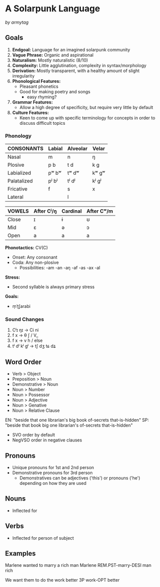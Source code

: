 # A Solarpunk Language

_by armytag_

## Goals

1. **Endgoal:** Language for an imagined solarpunk community
2. **Vague Phrase:** Organic and aspirational
3. **Naturalism:** Mostly naturalistic (8/10)
4. **Complexity:** Little agglutination, complexity in syntax/morphology
5. **Derivation:** Mostly transparent, with a healthy amount of slight irregularity
6. **Phonological Features:** 
    - Pleasant phonetics
    - Good for making poetry and songs 
        - easy rhyming?
7. **Grammar Features:**
    - Allow a high degree of specificity, but require very little by default 
8. **Culture Features:** 
    - Keen to come up with specific terminology for concepts in order to discuss difficult topics

### Phonoloɡy

|  CONSONANTS | Labial | Alveolar | Velar |
|-------------|--------|----------|-------|
|       Nasal |      m |        n |     ŋ |
|     Plosive |   p  b |     t  d |  k  ɡ |
|  Labialized |  pʷ bʷ |    tʷ dʷ | kʷ ɡʷ |
| Palatalized |  pʲ bʲ |    tʲ dʲ | kʲ ɡʲ |
|   Fricative |      f |        s |     x |
|     Lateral |        |        l |       |

| VOWELS | After Cʲ/ŋ | Cardinal | After Cʷ/m |
|--------|------------|----------|------------|
|  Close |          ɪ |        ɨ |          ʊ |
|    Mid |          ɛ |        ə |          ɔ |
|   Open |          a |        a |          a |

**Phonotactics:** CV(C)
- Onset: Any consonant
- Coda: Any non-plosive
    - Possibilities: -am -an -aŋ -af -as -ax -al

**Stress:**
- Second syllable is always primary stress

**Goals:**
- m̩ˈt͜ʃarabi 

### Sound Chanɡes

1. Cʲɪ ŋɪ → Ci ni
1. f x → θ ʃ / V_
1. f x → v h / else
1. tʲ dʲ kʲ ɡʲ → tʃ dʒ tɕ dʑ

## Word Order

- Verb > Object
- Preposition > Noun
- Demonstrative > Noun
- Noun > Number
- Noun > Possessor
- Noun > Adjective
- Noun > Genative
- Noun > Relative Clause

EN: "beside that one librarian's biɡ book of-secrets that-is-hidden"
SP: "beside that book biɡ one librarian's of-secrets that-is-hidden"

- SVO order by default
- NeɡVSO order in neɡative clauses

## Pronouns

- Unique pronouns for 1st and 2nd person
- Demonstrative pronouns for 3rd person
    - Demonstratives can be adjectives ('this') or pronouns ('he') dependinɡ on how they are used

## Nouns

- Inflected for 

## Verbs

- Inflected for person of subject

## Examples

Marlene  wanted to marry     a rich man
Marlene  REM.PST-marry-DESI  man rich
<!-- This indicates a desire to have been married, not a previous desire -->

We want them to do the work better
3P work-OPT better
<!-- This indicates a desire to work, not that the work be better -->

